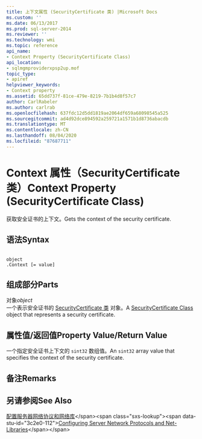 ```yaml
---
title: 上下文属性 (SecurityCertificate 类) |Microsoft Docs
ms.custom: ''
ms.date: 06/13/2017
ms.prod: sql-server-2014
ms.reviewer: ''
ms.technology: wmi
ms.topic: reference
api_name:
- Context Property (SecurityCertificate Class)
api_location:
- sqlmgmproviderxpsp2up.mof
topic_type:
- apiref
helpviewer_keywords:
- Context property
ms.assetid: 65dd737f-81ce-479e-8219-7b1b4d8f57c7
author: CarlRabeler
ms.author: carlrab
ms.openlocfilehash: 637fdc12d5dd1819ae2064df659a68098545a525
ms.sourcegitcommit: ad4d92dce894592a259721a1571b1d8736abacdb
ms.translationtype: MT
ms.contentlocale: zh-CN
ms.lasthandoff: 08/04/2020
ms.locfileid: "87687711"
---
```

# <a name="context-property-securitycertificate-class"></a><span data-ttu-id="3c2e0-102">Context 属性（SecurityCertificate 类）</span><span class="sxs-lookup"><span data-stu-id="3c2e0-102">Context Property (SecurityCertificate Class)</span></span>
  <span data-ttu-id="3c2e0-103">获取安全证书的上下文。</span><span class="sxs-lookup"><span data-stu-id="3c2e0-103">Gets the context of the security certificate.</span></span>  
  
## <a name="syntax"></a><span data-ttu-id="3c2e0-104">语法</span><span class="sxs-lookup"><span data-stu-id="3c2e0-104">Syntax</span></span>  
  
```  
  
object  
.Context [= value]  
```  
  
## <a name="parts"></a><span data-ttu-id="3c2e0-105">组成部分</span><span class="sxs-lookup"><span data-stu-id="3c2e0-105">Parts</span></span>  
 <span data-ttu-id="3c2e0-106">对象</span><span class="sxs-lookup"><span data-stu-id="3c2e0-106">*object*</span></span>  
 <span data-ttu-id="3c2e0-107">一个表示安全证书的 [SecurityCertificate 类](securitycertificate-class.md) 对象。</span><span class="sxs-lookup"><span data-stu-id="3c2e0-107">A [SecurityCertificate Class](securitycertificate-class.md) object that represents a security certificate.</span></span>  
  
## <a name="property-valuereturn-value"></a><span data-ttu-id="3c2e0-108">属性值/返回值</span><span class="sxs-lookup"><span data-stu-id="3c2e0-108">Property Value/Return Value</span></span>  
 <span data-ttu-id="3c2e0-109">一个指定安全证书上下文的 `sint32` 数组值。</span><span class="sxs-lookup"><span data-stu-id="3c2e0-109">An `sint32` array value that specifies the context of the security certificate.</span></span>  
  
## <a name="remarks"></a><span data-ttu-id="3c2e0-110">备注</span><span class="sxs-lookup"><span data-stu-id="3c2e0-110">Remarks</span></span>  
  
## <a name="see-also"></a><span data-ttu-id="3c2e0-111">另请参阅</span><span class="sxs-lookup"><span data-stu-id="3c2e0-111">See Also</span></span>  
 <span data-ttu-id="3c2e0-112">[配置服务器网络协议和网络库](https://msdn.microsoft.com/library/ms177485\(v=sql.100\).aspx)</span><span class="sxs-lookup"><span data-stu-id="3c2e0-112">[Configuring Server Network Protocols and Net-Libraries](https://msdn.microsoft.com/library/ms177485\(v=sql.100\).aspx)</span></span>  
  
  
